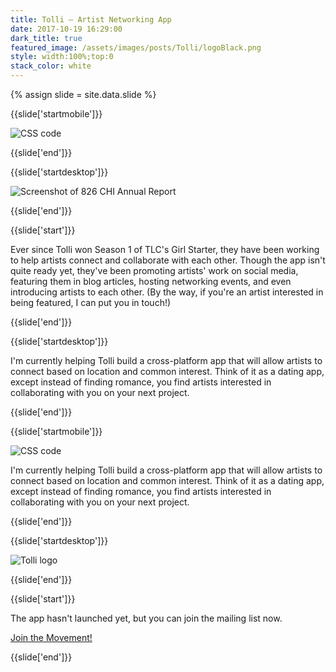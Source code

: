 ```yaml
---
title: Tolli — Artist Networking App
date: 2017-10-19 16:29:00
dark_title: true
featured_image: /assets/images/posts/Tolli/logoBlack.png
style: width:100%;top:0
stack_color: white
---
```


{% assign slide = site.data.slide %}

{{slide['startmobile']}}

<div><img class='full-height' alt='CSS code' src='{{ site.url }}/assets/images/posts/Tolli/logoBlack-mobile.png' style='max-width:480px'></div>


{{slide['end']}}

{{slide['startdesktop']}}

<div style='padding-top:0' ><img alt='Screenshot of 826 CHI Annual Report' class='full-width' src='{{ site.url }}/assets/images/posts/Tolli/tolli-ss.png'></div>

{{slide['end']}}

{{slide['start']}}

Ever since Tolli won Season 1 of TLC's Girl Starter, they have been working to help artists connect and collaborate with each other. Though the app isn't quite ready yet, they've been promoting artists' work on social media, featuring them in blog articles, hosting networking events, and even introducing artists to each other. (By the way, if you're an artist interested in being featured, I can put you in touch!)

{{slide['end']}}

{{slide['startdesktop']}}

I'm currently helping Tolli build a cross-platform app that will allow artists to connect based on location and common interest. Think of it as a dating app, except instead of finding romance, you find artists interested in collaborating with you on your next project.

{{slide['end']}}

{{slide['startmobile']}}

<div><img alt='CSS code' src='{{ site.url }}/assets/images/posts/Tolli/tolli-ss.png' style='max-width:480px'></div>

I'm currently helping Tolli build a cross-platform app that will allow artists to connect based on location and common interest. Think of it as a dating app, except instead of finding romance, you find artists interested in collaborating with you on your next project.


{{slide['end']}}

{{slide['startdesktop']}}

<div><img alt='Tolli logo' src='{{ site.url }}/assets/images/posts/Tolli/logoBlack.png' style='max-width:480px'></div>

{{slide['end']}}

{{slide['start']}}

The app hasn't launched yet, but you can join the mailing list now.

<a class='link-button-2' href='http://tolli.surge.sh/' target='_blank'>Join the Movement!</a>

{{slide['end']}}
